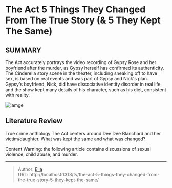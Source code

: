 # The Act 5 Things They Changed From The True Story (&amp; 5 They Kept The Same)


## SUMMARY 


 The Act accurately portrays the video recording of Gypsy Rose and her boyfriend after the murder, as Gypsy herself has confirmed its authenticity. 
 The Cinderella story scene in the theater, including sneaking off to have sex, is based on real events and was part of Gypsy and Nick&#39;s plan. 
 Gypsy&#39;s boyfriend, Nick, did have dissociative identity disorder in real life, and the show kept many details of his character, such as his diet, consistent with reality. 

![iamge](https://static1.srcdn.com/wordpress/wp-content/uploads/2024/01/montage-from-the-act.jpg)

## Literature Review
True crime anthology The Act centers around Dee Dee Blanchard and her victim/daughter. What was kept the same and what was changed?





Content Warning: the following article contains discussions of sexual violence, child abuse, and murder. 



---

> Author: [Ella](https://instagram.hk.cn/)  
> URL: http://localhost:1313/tv/the-act-5-things-they-changed-from-the-true-story-5-they-kept-the-same/  

